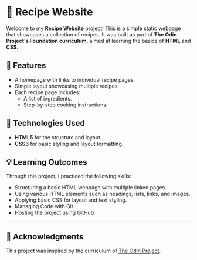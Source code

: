 # 📖 Recipe Website

Welcome to my **Recipe Website** project! This is a simple static webpage that showcases a collection of recipes. It was built as part of **The Odin Project's Foundation curriculum**, aimed at learning the basics of **HTML** and **CSS**.

## 🌟 Features

- A homepage with links to individual recipe pages.
- Simple layout showcasing multiple recipes.
- Each recipe page includes:
  - A list of ingredients.
  - Step-by-step cooking instructions.

## 🚀 Technologies Used

- **HTML5** for the structure and layout.
- **CSS3** for basic styling and layout formatting.

## 💡 Learning Outcomes

Through this project, I practiced the following skills:

- Structuring a basic HTML webpage with multiple linked pages.
- Using various HTML elements such as headings, lists, links, and images.
- Applying basic CSS for layout and text styling.
- Managing Code with Git
- Hosting the project using GitHub

---

## 🔗 Acknowledgments

This project was inspired by the curriculum of [The Odin Project](https://www.theodinproject.com/).
